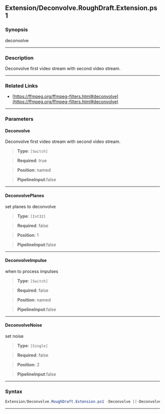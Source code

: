 
Extension/Deconvolve.RoughDraft.Extension.ps1
---------------------------------------------
### Synopsis
deconvolve

---
### Description

Deconvolve first video stream with second video stream.

---
### Related Links
* [https://ffmpeg.org/ffmpeg-filters.html#deconvolve](https://ffmpeg.org/ffmpeg-filters.html#deconvolve)



---
### Parameters
#### **Deconvolve**

Deconvolve first video stream with second video stream.



> **Type**: ```[Switch]```

> **Required**: true

> **Position**: named

> **PipelineInput**:false



---
#### **DeconvolvePlanes**

set planes to deconvolve



> **Type**: ```[Int32]```

> **Required**: false

> **Position**: 1

> **PipelineInput**:false



---
#### **DeconvolveImpulse**

when to process impulses



> **Type**: ```[Switch]```

> **Required**: false

> **Position**: named

> **PipelineInput**:false



---
#### **DeconvolveNoise**

set noise



> **Type**: ```[Single]```

> **Required**: false

> **Position**: 2

> **PipelineInput**:false



---
### Syntax
```PowerShell
Extension/Deconvolve.RoughDraft.Extension.ps1 -Deconvolve [[-DeconvolvePlanes] <Int32>] [-DeconvolveImpulse] [[-DeconvolveNoise] <Single>] [<CommonParameters>]
```
---



